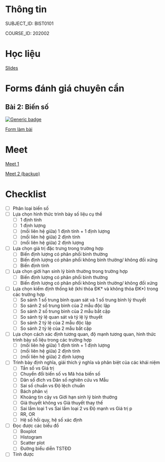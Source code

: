 # Thông tin

SUBJECT_ID: BIST0101

COURSE_ID: 202002

# Học liệu

[Slides](https://drive.google.com/drive/folders/1q-gduJIHI_3-yO4xkK2VY9pP8zUIlERW?usp=sharing)

# Forms đánh giá chuyên cần

## Bài 2: Biến số

[![Generic badge](https://img.shields.io/badge/Status-Active-green.svg)](https://forms.gle/Sv4amsp6uBxrr7Fd9)

[Form làm bài](https://forms.gle/Sv4amsp6uBxrr7Fd9)

# Meet

[Meet 1](https://meet.google.com/vor-ihvk-ocw)

[Meet 2 (backup)](https://meet.google.com/eam-uspu-jgg)

# Checklist

- [ ] Phân loại biến số
- [ ] Lựa chọn hình thức trình bày số liệu cụ thể
  - [ ] 1 định tính
  - [ ] 1 định lượng
  - [ ] (mối liên hệ giữa) 1 định tính + 1 định lượng 
  - [ ] (mối liên hệ giữa) 2 định tính
  - [ ] (mối liên hệ giữa) 2 định lượng
- [ ] Lựa chọn giá trị đặc trưng trong trường hợp
  - [ ] Biến định lượng có phân phối bình thường
  - [ ] Biến định lượng có phân phối không bình thường/ không đối xứng
  - [ ] Biến định tính
- [ ] Lựa chọn giới hạn sinh lý bình thường trong trường hợp
  - [ ] Biến định lượng có phân phối bình thường
  - [ ] Biến định lượng có phân phối không bình thường/ không đối xứng
- [ ] Lựa chọn kiểm định thống kê (khi thỏa ĐK* và không thỏa ĐK*) trong các trường hợp
  - [ ] So sánh 1 số trung bình quan sát và 1 số trung bình lý thuyết
  - [ ] So sánh 2 số trung bình của 2 mẫu độc lập
  - [ ] So sánh 2 số trung bình của 2 mẫu bắt cặp
  - [ ] So sánh tỷ lệ quan sát và tỷ lệ lý thuyết
  - [ ] So sánh 2 tỷ lệ của 2 mẫu độc lập
  - [ ] So sánh 2 tỷ lệ của 2 mẫu bắt cặp
- [ ] Lựa chọn cách xác định tương quan, độ mạnh tương quan, hình thức trình bày số liệu trong các trường hợp
  - [ ] (mối liên hệ giữa) 1 định tính + 1 định lượng 
  - [ ] (mối liên hệ giữa) 2 định tính
  - [ ] (mối liên hệ giữa) 2 định lượng 
- [ ] Trình bày định nghĩa, giải thích ý nghĩa và phân biệt của các khái niệm
  - [ ] Tần số vs Giá trị
  - [ ] Chuyển đổi biến số vs Mã hóa biến số
  - [ ] Dân số đich vs Dân số nghiên cứu vs Mẫu
  - [ ] Sai số chuẩn vs Độ lệch chuẩn
  - [ ] Bách phân vị
  - [ ] Khoảng tin cậy vs Giới hạn sinh lý bình thường
  - [ ] Giả thuyết không vs Giả thuyết thay thế
  - [ ] Sai lầm loại 1 vs Sai lầm loại 2 vs Độ mạnh vs Giá trị p
  - [ ] RR, OR
  - [ ] Hệ số hồi quy, hệ số xác định
- [ ] Đọc được các biểu đồ
  - [ ] Boxplot
  - [ ] Histogram
  - [ ] Scatter plot
  - [ ] Đường biểu diễn TSTĐD
- [ ] Tính được
